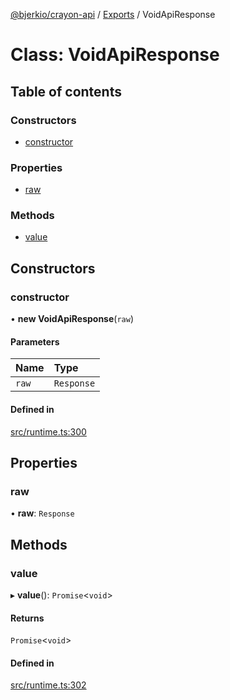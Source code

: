 [@bjerkio/crayon-api](../README.md) / [Exports](../modules.md) / VoidApiResponse

# Class: VoidApiResponse

## Table of contents

### Constructors

- [constructor](VoidApiResponse.md#constructor)

### Properties

- [raw](VoidApiResponse.md#raw)

### Methods

- [value](VoidApiResponse.md#value)

## Constructors

### constructor

• **new VoidApiResponse**(`raw`)

#### Parameters

| Name | Type |
| :------ | :------ |
| `raw` | `Response` |

#### Defined in

[src/runtime.ts:300](https://github.com/bjerkio/crayon-api-js/blob/22cd66d/src/runtime.ts#L300)

## Properties

### raw

• **raw**: `Response`

## Methods

### value

▸ **value**(): `Promise`<`void`\>

#### Returns

`Promise`<`void`\>

#### Defined in

[src/runtime.ts:302](https://github.com/bjerkio/crayon-api-js/blob/22cd66d/src/runtime.ts#L302)
